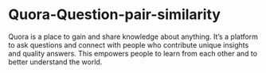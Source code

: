 # Quora-Question-pair-similarity
Quora is a place to gain and share knowledge about anything. It’s a platform to ask questions and connect with people who contribute unique insights and quality answers. This empowers people to learn from each other and to better understand the world.
